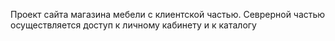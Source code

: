 Проект сайта магазина мебели с клиентской частью. Севрерной частью осуществляется доступ к личному кабинету и к каталогу
